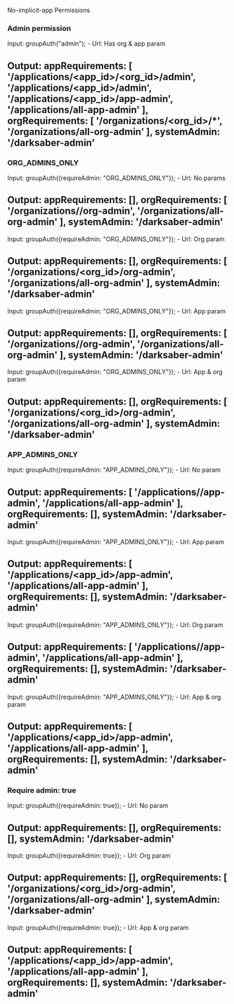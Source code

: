 [//]: # (Todo: Finish this)

No-implicit-app Permissions

### Admin permission
Input: groupAuth("admin");
    - Url: Has org & app param
    
Output:
    appRequirements: [
        '/applications/<app_id>/<org_id>/admin',
        '/applications/<app_id>/admin',
        '/applications/<app_id>/app-admin',
        '/applications/all-app-admin'
    ],
    orgRequirements: [ '/organizations/<org_id>/*', '/organizations/all-org-admin' ],
    systemAdmin: '/darksaber-admin'
------

### ORG_ADMINS_ONLY
Input: groupAuth({requireAdmin: "ORG_ADMINS_ONLY"});
    - Url: No params

Output:
    appRequirements: [],
    orgRequirements: [
        '/organizations/<ANY-ORG>/org-admin',
        '/organizations/all-org-admin'
    ],
    systemAdmin: '/darksaber-admin'
------

Input: groupAuth({requireAdmin: "ORG_ADMINS_ONLY"});
    - Url: Org param

Output:
    appRequirements: [],
    orgRequirements: [
        '/organizations/<org_id>/org-admin',
        '/organizations/all-org-admin'
    ],
    systemAdmin: '/darksaber-admin'
------

Input: groupAuth({requireAdmin: "ORG_ADMINS_ONLY"});
    - Url: App param

Output:
    appRequirements: [],
    orgRequirements: [
        '/organizations/<ANY-ORG>/org-admin',
        '/organizations/all-org-admin'
    ],
    systemAdmin: '/darksaber-admin'
------

Input: groupAuth({requireAdmin: "ORG_ADMINS_ONLY"});
    - Url: App & org param

Output:
    appRequirements: [],
    orgRequirements: [
        '/organizations/<org_id>/org-admin',
        '/organizations/all-org-admin'
    ],
    systemAdmin: '/darksaber-admin'
------

### APP_ADMINS_ONLY

Input: groupAuth({requireAdmin: "APP_ADMINS_ONLY"});
    - Url: No param

Output:
  appRequirements: [
    '/applications/<ANY-APP>/app-admin',
    '/applications/all-app-admin'
  ],
  orgRequirements: [],
  systemAdmin: '/darksaber-admin'
------

Input: groupAuth({requireAdmin: "APP_ADMINS_ONLY"});
    - Url: App param

Output:
  appRequirements: [ '/applications/<app_id>/app-admin', '/applications/all-app-admin' ],
  orgRequirements: [],
  systemAdmin: '/darksaber-admin'
------

Input: groupAuth({requireAdmin: "APP_ADMINS_ONLY"});
    - Url: Org param

Output:
  appRequirements: [
    '/applications/<ANY-APP>/app-admin',
    '/applications/all-app-admin'
  ],
  orgRequirements: [],
  systemAdmin: '/darksaber-admin'
------

Input: groupAuth({requireAdmin: "APP_ADMINS_ONLY"});
    - Url: App & org param

Output:
  appRequirements: [ '/applications/<app_id>/app-admin', '/applications/all-app-admin' ],
  orgRequirements: [],
  systemAdmin: '/darksaber-admin'
------

### Require admin: true

Input: groupAuth({requireAdmin: true});
    - Url: No param

Output:
  appRequirements: [],
  orgRequirements: [],
  systemAdmin: '/darksaber-admin'
------

Input: groupAuth({requireAdmin: true});
    - Url: Org param

Output:
  appRequirements: [],
  orgRequirements: [
    '/organizations/<org_id>/org-admin',
    '/organizations/all-org-admin'
  ],
  systemAdmin: '/darksaber-admin'
------

Input: groupAuth({requireAdmin: true});
    - Url: App & org param

Output:
  appRequirements: [ '/applications/<app_id>/app-admin', '/applications/all-app-admin' ],
  orgRequirements: [],
  systemAdmin: '/darksaber-admin'
------

